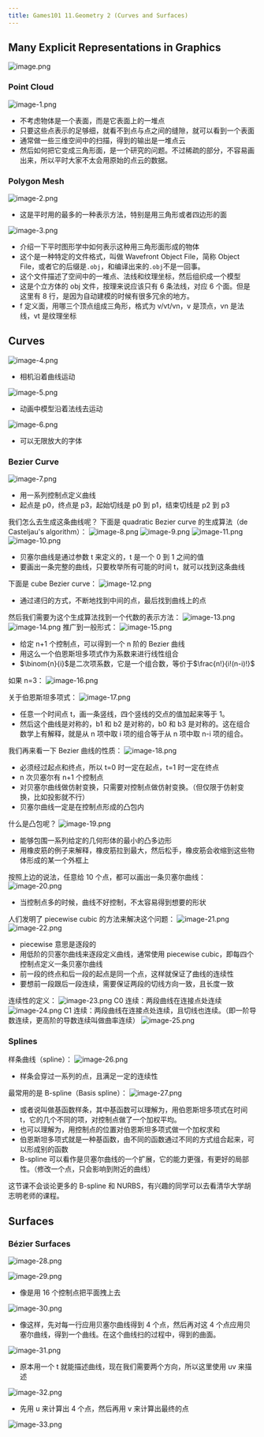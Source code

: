```yaml
---
title: Games101 11.Geometry 2 (Curves and Surfaces)
---
```


## Many Explicit Representations in Graphics

![image.png](/images/Pub_Note_Games101_11/image.png)

### Point Cloud

![image-1.png](/images/Pub_Note_Games101_11/image-1.png)

- 不考虑物体是一个表面，而是它表面上的一堆点
- 只要这些点表示的足够细，就看不到点与点之间的缝隙，就可以看到一个表面
- 通常做一些三维空间中的扫描，得到的输出是一堆点云
- 然后如何把它变成三角形面，是一个研究的问题。不过稀疏的部分，不容易画出来，所以平时大家不太会用原始的点云的数据。

### Polygon Mesh

![image-2.png](/images/Pub_Note_Games101_11/image-2.png)

- 这是平时用的最多的一种表示方法，特别是用三角形或者四边形的面

![image-3.png](/images/Pub_Note_Games101_11/image-3.png)

- 介绍一下平时图形学中如何表示这种用三角形面形成的物体
- 这个是一种特定的文件格式，叫做 Wavefront Object File，简称 Object File，或者它的后缀是`.obj`，和编译出来的`.obj`不是一回事。
- 这个文件描述了空间中的一堆点、法线和纹理坐标，然后组织成一个模型
- 这是个立方体的 obj 文件，按理来说应该只有 6 条法线，对应 6 个面。但是这里有 8 行，是因为自动建模的时候有很多冗余的地方。
- f 定义面，用哪三个顶点组成三角形，格式为 v/vt/vn，v 是顶点，vn 是法线，vt 是纹理坐标

## Curves

![image-4.png](/images/Pub_Note_Games101_11/image-4.png)

- 相机沿着曲线运动

![image-5.png](/images/Pub_Note_Games101_11/image-5.png)

- 动画中模型沿着法线去运动

![image-6.png](/images/Pub_Note_Games101_11/image-6.png)

- 可以无限放大的字体

### Bezier Curve

![image-7.png](/images/Pub_Note_Games101_11/image-7.png)

- 用一系列控制点定义曲线
- 起点是 p0，终点是 p3，起始切线是 p0 到 p1，结束切线是 p2 到 p3

我们怎么去生成这条曲线呢？
下面是 quadratic Bezier curve 的生成算法（de Casteljau's algorithm）：
![image-8.png](/images/Pub_Note_Games101_11/image-8.png)
![image-9.png](/images/Pub_Note_Games101_11/image-9.png)
![image-11.png](/images/Pub_Note_Games101_11/image-11.png)
![image-10.png](/images/Pub_Note_Games101_11/image-10.png)

- 贝塞尔曲线是通过参数 t 来定义的，t 是一个 0 到 1 之间的值
- 要画出一条完整的曲线，只要枚举所有可能的时间 t，就可以找到这条曲线

下面是 cube Bezier curve：
![image-12.png](/images/Pub_Note_Games101_11/image-12.png)

- 通过递归的方式，不断地找到中间的点，最后找到曲线上的点

然后我们需要为这个生成算法找到一个代数的表示方法：
![image-13.png](/images/Pub_Note_Games101_11/image-13.png)
![image-14.png](/images/Pub_Note_Games101_11/image-14.png)
推广到一般形式：
![image-15.png](/images/Pub_Note_Games101_11/image-15.png)

- 给定 n+1 个控制点，可以得到一个 n 阶的 Bezier 曲线
- 用这么一个伯恩斯坦多项式作为系数来进行线性组合
- $\binom{n}{i}$是二次项系数，它是一个组合数，等价于$\frac{n!}{i!(n-i)!}$

如果 n=3：
![image-16.png](/images/Pub_Note_Games101_11/image-16.png)

关于伯恩斯坦多项式：
![image-17.png](/images/Pub_Note_Games101_11/image-17.png)

- 任意一个时间点 t，画一条竖线，四个竖线的交点的值加起来等于 1。
- 然后这个曲线是对称的，b1 和 b2 是对称的，b0 和 b3 是对称的。这在组合数学上有解释，就是从 n 项中取 i 项的组合等于从 n 项中取 n-i 项的组合。

我们再来看一下 Bezier 曲线的性质：
![image-18.png](/images/Pub_Note_Games101_11/image-18.png)

- 必须经过起点和终点，所以 t=0 时一定在起点，t=1 时一定在终点
- n 次贝塞尔有 n+1 个控制点
- 对贝塞尔曲线做仿射变换，只需要对控制点做仿射变换。（但仅限于仿射变换，比如投影就不行）
- 贝塞尔曲线一定是在控制点形成的凸包内

什么是凸包呢？
![image-19.png](/images/Pub_Note_Games101_11/image-19.png)

- 能够包围一系列给定的几何形体的最小的凸多边形
- 用橡皮筋的例子来解释，橡皮筋拉到最大，然后松手，橡皮筋会收缩到这些物体形成的某一个外框上

按照上边的说法，任意给 10 个点，都可以画出一条贝塞尔曲线：
![image-20.png](/images/Pub_Note_Games101_11/image-20.png)

- 当控制点多的时候，曲线不好控制，不太容易得到想要的形状

人们发明了 piecewise cubic 的方法来解决这个问题：
![image-21.png](/images/Pub_Note_Games101_11/image-21.png)
![image-22.png](/images/Pub_Note_Games101_11/image-22.png)

- piecewise 意思是逐段的
- 用低阶的贝塞尔曲线来逐段定义曲线，通常使用 piecewise cubic，即每四个控制点定义一条贝塞尔曲线
- 前一段的终点和后一段的起点是同一个点，这样就保证了曲线的连续性
- 要想前一段跟后一段连续，需要保证两段的切线方向一致，且长度一致

连续性的定义：
![image-23.png](/images/Pub_Note_Games101_11/image-23.png)
C0 连续：两段曲线在连接点处连续
![image-24.png](/images/Pub_Note_Games101_11/image-24.png)
C1 连续：两段曲线在连接点处连续，且切线也连续。（即一阶导数连续，更高阶的导数连续叫做曲率连续）
![image-25.png](/images/Pub_Note_Games101_11/image-25.png)

### Splines

样条曲线（spline）：
![image-26.png](/images/Pub_Note_Games101_11/image-26.png)

- 样条会穿过一系列的点，且满足一定的连续性

最常用的是 B-spline（Basis spline）：
![image-27.png](/images/Pub_Note_Games101_11/image-27.png)

- 或者说叫做基函数样条，其中基函数可以理解为，用伯恩斯坦多项式在时间 t，它的几个不同的项，对控制点做了一个加权平均。
- 也可以理解为，用控制点的位置对伯恩斯坦多项式做一个加权求和
- 伯恩斯坦多项式就是一种基函数，由不同的函数通过不同的方式组合起来，可以形成别的函数
- B-spline 可以看作是贝塞尔曲线的一个扩展，它的能力更强，有更好的局部性。（修改一个点，只会影响到附近的曲线）

这节课不会谈论更多的 B-spline 和 NURBS，有兴趣的同学可以去看清华大学胡志明老师的课程。

## Surfaces

### Bézier Surfaces

![image-28.png](/images/Pub_Note_Games101_11/image-28.png)

![image-29.png](/images/Pub_Note_Games101_11/image-29.png)

- 像是用 16 个控制点把平面拽上去

![image-30.png](/images/Pub_Note_Games101_11/image-30.png)

- 像这样，先对每一行应用贝塞尔曲线得到 4 个点，然后再对这 4 个点应用贝塞尔曲线，得到一个曲线。在这个曲线扫的过程中，得到的曲面。

![image-31.png](/images/Pub_Note_Games101_11/image-31.png)

- 原本用一个 t 就能描述曲线，现在我们需要两个方向，所以这里使用 uv 来描述

![image-32.png](/images/Pub_Note_Games101_11/image-32.png)

- 先用 u 来计算出 4 个点，然后再用 v 来计算出最终的点

![image-33.png](/images/Pub_Note_Games101_11/image-33.png)
